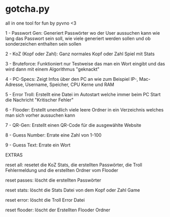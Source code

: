 # gotcha.py
all in one tool for fun by pyvno <3

1 - Passwort Gen:
  Generiert Passwörter wo der User aussuchen kann wie lang das Passwort sein soll, wie viele generiert werden sollen und ob sonderzeichen enthalten sein sollen

2 - KoZ (Kopf oder Zahl):
  Ganz normales Kopf oder Zahl Spiel mit Stats

3 - Bruteforce:
  Funktioniert nur Testweise das man ein Wort eingibt und das wird dann mit einem Algorithmus "geknackt"

4 - PC-Specs:
  Zeigt Infos über den PC an wie zum Beispiel IP-, Mac-Adresse, Username, Speicher, CPU Kerne und RAM

5 - Error Troll:
  Erstellt eine Datei im Autostart welche immer beim PC Start die Nachricht "Kritischer Fehler"

6 - Flooder:
  Erstellt unendlich viele leere Ordner in ein Verzeichnis welches man sich vorher aussuchen kann

7 - QR-Gen:
  Erstellt einen QR-Code für die ausgewählte Website

8 - Guess Number:
  Errate eine Zahl von 1-100

9 - Guess Text:
  Errate ein Wort

EXTRAS

reset all:
  resetet die KoZ Stats, die erstellten Passwörter, die Troll Fehlermeldung und die erstellten Ordner vom Flooder

reset passes:
  löscht die erstellten Passwörter

reset stats:
  löscht die Stats Datei von dem Kopf oder Zahl Game

reset error:
  löscht die Troll Error Datei

reset flooder:
  löscht der Erstellten Flooder Ordner
  
